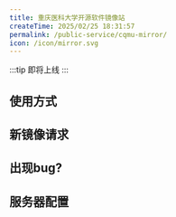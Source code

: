 ```yaml
---
title: 重庆医科大学开源软件镜像站
createTime: 2025/02/25 18:31:57
permalink: /public-service/cqmu-mirror/
icon: /icon/mirror.svg
---
```


:::tip
即将上线
:::

## 使用方式

## 新镜像请求

## 出现bug?

## 服务器配置

